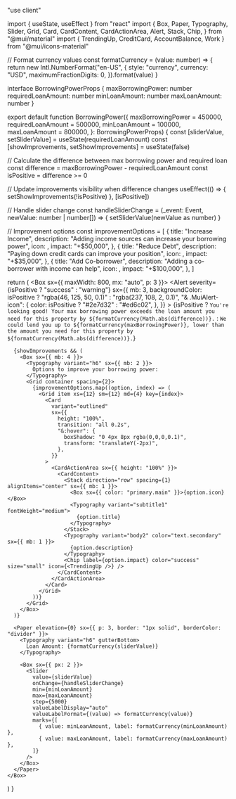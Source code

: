 "use client"

import { useState, useEffect } from "react"
import {
  Box,
  Paper,
  Typography,
  Slider,
  Grid,
  Card,
  CardContent,
  CardActionArea,
  Alert,
  Stack,
  Chip,
} from "@mui/material"
import { TrendingUp, CreditCard, AccountBalance, Work } from "@mui/icons-material"

// Format currency values
const formatCurrency = (value: number) => {
  return new Intl.NumberFormat("en-US", {
    style: "currency",
    currency: "USD",
    maximumFractionDigits: 0,
  }).format(value)
}

interface BorrowingPowerProps {
  maxBorrowingPower: number
  requiredLoanAmount: number
  minLoanAmount: number
  maxLoanAmount: number
}

export default function BorrowingPower({
  maxBorrowingPower = 450000,
  requiredLoanAmount = 500000,
  minLoanAmount = 100000,
  maxLoanAmount = 800000,
}: BorrowingPowerProps) {
  const [sliderValue, setSliderValue] = useState<number>(requiredLoanAmount)
  const [showImprovements, setShowImprovements] = useState<boolean>(false)

  // Calculate the difference between max borrowing power and required loan
  const difference = maxBorrowingPower - requiredLoanAmount
  const isPositive = difference >= 0

  // Update improvements visibility when difference changes
  useEffect(() => {
    setShowImprovements(!isPositive)
  }, [isPositive])

  // Handle slider change
  const handleSliderChange = (_event: Event, newValue: number | number[]) => {
    setSliderValue(newValue as number)
  }

  // Improvement options
  const improvementOptions = [
    {
      title: "Increase Income",
      description: "Adding income sources can increase your borrowing power",
      icon: <Work />,
      impact: "+$50,000",
    },
    {
      title: "Reduce Debt",
      description: "Paying down credit cards can improve your position",
      icon: <CreditCard />,
      impact: "+$35,000",
    },
    {
      title: "Add Co-borrower",
      description: "Adding a co-borrower with income can help",
      icon: <AccountBalance />,
      impact: "+$100,000",
    },
  ]

  return (
    <Box sx={{ maxWidth: 800, mx: "auto", p: 3 }}>
      <Alert
        severity={isPositive ? "success" : "warning"}
        sx={{
          mb: 3,
          backgroundColor: isPositive ? "rgba(46, 125, 50, 0.1)" : "rgba(237, 108, 2, 0.1)",
          "& .MuiAlert-icon": {
            color: isPositive ? "#2e7d32" : "#ed6c02",
          },
        }}
      >
        <Typography variant="body1" fontWeight="medium">
          {isPositive
            ? `You're looking good! Your max borrowing power exceeds the loan amount you need for this property by ${formatCurrency(Math.abs(difference))}.`
            : `We could lend you up to ${formatCurrency(maxBorrowingPower)}, lower than the amount you need for this property by ${formatCurrency(Math.abs(difference))}.`}
        </Typography>
      </Alert>

      {showImprovements && (
        <Box sx={{ mb: 4 }}>
          <Typography variant="h6" sx={{ mb: 2 }}>
            Options to improve your borrowing power:
          </Typography>
          <Grid container spacing={2}>
            {improvementOptions.map((option, index) => (
              <Grid item xs={12} sm={12} md={4} key={index}>
                <Card
                  variant="outlined"
                  sx={{
                    height: "100%",
                    transition: "all 0.2s",
                    "&:hover": {
                      boxShadow: "0 4px 8px rgba(0,0,0,0.1)",
                      transform: "translateY(-2px)",
                    },
                  }}
                >
                  <CardActionArea sx={{ height: "100%" }}>
                    <CardContent>
                      <Stack direction="row" spacing={1} alignItems="center" sx={{ mb: 1 }}>
                        <Box sx={{ color: "primary.main" }}>{option.icon}</Box>
                        <Typography variant="subtitle1" fontWeight="medium">
                          {option.title}
                        </Typography>
                      </Stack>
                      <Typography variant="body2" color="text.secondary" sx={{ mb: 1 }}>
                        {option.description}
                      </Typography>
                      <Chip label={option.impact} color="success" size="small" icon={<TrendingUp />} />
                    </CardContent>
                  </CardActionArea>
                </Card>
              </Grid>
            ))}
          </Grid>
        </Box>
      )}

      <Paper elevation={0} sx={{ p: 3, border: "1px solid", borderColor: "divider" }}>
        <Typography variant="h6" gutterBottom>
          Loan Amount: {formatCurrency(sliderValue)}
        </Typography>

        <Box sx={{ px: 2 }}>
          <Slider
            value={sliderValue}
            onChange={handleSliderChange}
            min={minLoanAmount}
            max={maxLoanAmount}
            step={5000}
            valueLabelDisplay="auto"
            valueLabelFormat={(value) => formatCurrency(value)}
            marks={[
              { value: minLoanAmount, label: formatCurrency(minLoanAmount) },
              { value: maxLoanAmount, label: formatCurrency(maxLoanAmount) },
            ]}
          />
        </Box>
      </Paper>
    </Box>
  )
}

